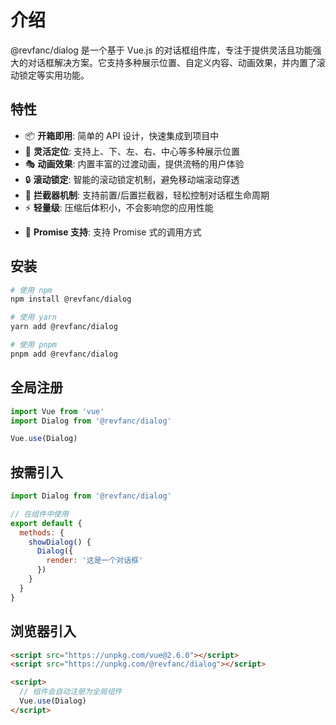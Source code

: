 # 介绍

@revfanc/dialog 是一个基于 Vue.js 的对话框组件库，专注于提供灵活且功能强大的对话框解决方案。它支持多种展示位置、自定义内容、动画效果，并内置了滚动锁定等实用功能。

## 特性

- 📦 **开箱即用**: 简单的 API 设计，快速集成到项目中
- 🎨 **灵活定位**: 支持上、下、左、右、中心等多种展示位置
- 🎭 **动画效果**: 内置丰富的过渡动画，提供流畅的用户体验
- 🔒 **滚动锁定**: 智能的滚动锁定机制，避免移动端滚动穿透
- 🔌 **拦截器机制**: 支持前置/后置拦截器，轻松控制对话框生命周期
- ⚡️ **轻量级**: 压缩后体积小，不会影响您的应用性能
<!-- - 💪 **类型支持**: 完善的 TypeScript 类型定义 -->
- 🎯 **Promise 支持**: 支持 Promise 式的调用方式

## 安装

```bash
# 使用 npm
npm install @revfanc/dialog

# 使用 yarn
yarn add @revfanc/dialog

# 使用 pnpm
pnpm add @revfanc/dialog
```

## 全局注册

```js
import Vue from 'vue'
import Dialog from '@revfanc/dialog'

Vue.use(Dialog)
```

## 按需引入

```js
import Dialog from '@revfanc/dialog'

// 在组件中使用
export default {
  methods: {
    showDialog() {
      Dialog({
        render: '这是一个对话框'
      })
    }
  }
}
```

## 浏览器引入

```html
<script src="https://unpkg.com/vue@2.6.0"></script>
<script src="https://unpkg.com/@revfanc/dialog"></script>

<script>
  // 组件会自动注册为全局组件
  Vue.use(Dialog)
</script>
``` 